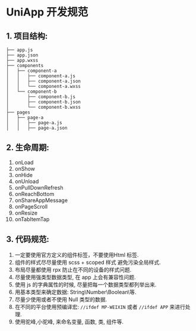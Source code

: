 
# UniApp 开发规范

## 1. 项目结构:

```shell
├── app.js
├── app.json
├── app.wxss
├── components
│   ├── component-a
│   │   ├── component-a.js
│   │   ├── component-a.json
│   │   └── component-a.wxss
│   └── component-b
│       ├── component-b.js
│       ├── component-b.json
│       └── component-b.wxss
├── pages
│   ├── page-a
│   │   ├── page-a.js
│   │   ├── page-a.json
```

## 2. 生命周期:

1. onLoad
2. onShow
3. onHide
4. onUnload
5. onPullDownRefresh
6. onReachBottom
7. onShareAppMessage
8. onPageScroll
9. onResize
10. onTabItemTap

## 3. 代码规范:

1. 一定要使用官方定义的组件标签，不要使用Html 标签.
2. 组件的样式尽尽量使用 scss + scoped 样式 避免污染全局样式.
3. 布局尽量都使用 rpx 防止在不同的设备的样式问题.
4. 尽量使用强类型数据类型, 在 app 上会有兼容性问题.
5. 使用 js 的字典属性的时候, 尽量把每一个数据类型都列举出来.
6. 用基本类型来确定数据: String\Number\Boolean\等.
7. 尽量少使用或者不使用 Null 类型的数据.
8. 在不同的平台使用预编译宏: `//ifdef MP-WEIXIN` 或者 `//ifdef APP` 来进行处理.
9. 使用驼峰,小驼峰, 来命名变量, 函数, 类, 组件等.
